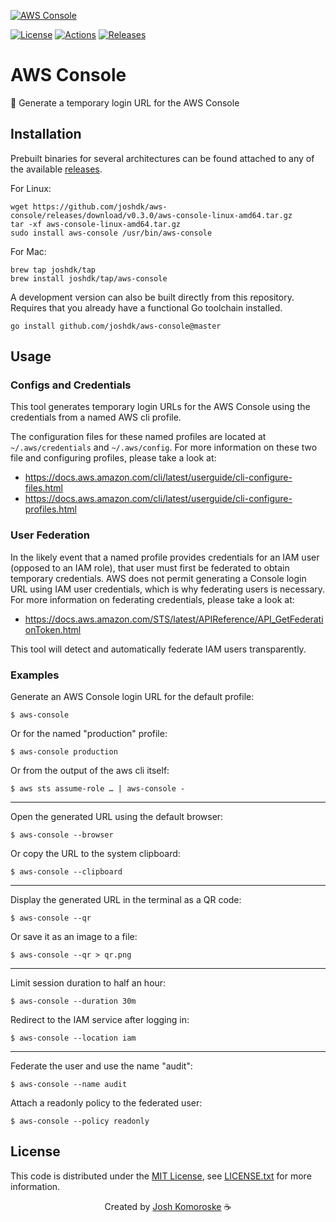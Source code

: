 [![AWS Console][banner-image-link]][github-repo-link]

[![License][license-badge]][license-link]
[![Actions][github-actions-badge]][github-actions-link]
[![Releases][github-release-badge]][github-release-link]

# AWS Console

🔗 Generate a temporary login URL for the AWS Console

## Installation

Prebuilt binaries for several architectures can be found attached to any of the available [releases][github-release-link].

For Linux:
```shell
wget https://github.com/joshdk/aws-console/releases/download/v0.3.0/aws-console-linux-amd64.tar.gz
tar -xf aws-console-linux-amd64.tar.gz
sudo install aws-console /usr/bin/aws-console
```

For Mac:
```shell
brew tap joshdk/tap
brew install joshdk/tap/aws-console
```

A development version can also be built directly from this repository.
Requires that you already have a functional Go toolchain installed.
```shell
go install github.com/joshdk/aws-console@master
```

## Usage

### Configs and Credentials

This tool generates temporary login URLs for the AWS Console using the credentials from a named AWS cli profile.

The configuration files for these named profiles are located at `~/.aws/credentials` and `~/.aws/config`.
For more information on these two file and configuring profiles, please take a look at:

- https://docs.aws.amazon.com/cli/latest/userguide/cli-configure-files.html
- https://docs.aws.amazon.com/cli/latest/userguide/cli-configure-profiles.html

### User Federation

In the likely event that a named profile provides credentials for an IAM user (opposed to an IAM role), that user must first be federated to obtain temporary credentials.
AWS does not permit generating a Console login URL using IAM user credentials, which is why federating users is necessary.
For more information on federating credentials, please take a look at:

- https://docs.aws.amazon.com/STS/latest/APIReference/API_GetFederationToken.html

This tool will detect and automatically federate IAM users transparently.

### Examples

Generate an AWS Console login URL for the default profile:
```shell
$ aws-console
```

Or for the named "production" profile:
```shell
$ aws-console production
```

Or from the output of the aws cli itself:
```shell
$ aws sts assume-role … | aws-console -
```

---

Open the generated URL using the default browser:
```shell
$ aws-console --browser
```

Or copy the URL to the system clipboard:
```shell
$ aws-console --clipboard
```

---

Display the generated URL in the terminal as a QR code:
```shell
$ aws-console --qr
```

Or save it as an image to a file:
```shell
$ aws-console --qr > qr.png
```

---

Limit session duration to half an hour:
```shell
$ aws-console --duration 30m
```

Redirect to the IAM service after logging in:
```shell
$ aws-console --location iam
```

---

Federate the user and use the name "audit":
```shell
$ aws-console --name audit
```

Attach a readonly policy to the federated user:
```shell
$ aws-console --policy readonly
```

## License

This code is distributed under the [MIT License][license-link], see [LICENSE.txt][license-file] for more information.

<p align="center">
  Created by <a href="https://github.com/joshdk">Josh Komoroske</a> ☕
</p>

[banner-image-link]:     https://user-images.githubusercontent.com/307183/192825989-367a0b2b-7fe1-4dae-81ef-f4459c061034.png
[github-actions-badge]:  https://github.com/joshdk/aws-console/workflows/Build/badge.svg
[github-actions-link]:   https://github.com/joshdk/aws-console/actions
[github-release-badge]:  https://img.shields.io/github/release/joshdk/aws-console/all.svg
[github-release-link]:   https://github.com/joshdk/aws-console/releases
[github-repo-link]:      https://github.com/joshdk/aws-console
[license-badge]:         https://img.shields.io/badge/license-MIT-green.svg
[license-file]:          https://github.com/joshdk/aws-console/blob/master/LICENSE.txt
[license-link]:          https://opensource.org/licenses/MIT

